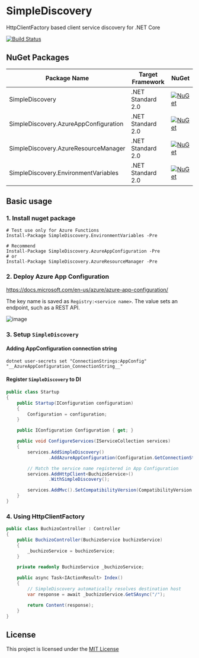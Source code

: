# SimpleDiscovery

HttpClientFactory based client service discovery for .NET Core

[![Build Status](https://dev.azure.com/shibayan/SimpleDiscovery/_apis/build/status/Build%20SimpleDiscovery?branchName=master)](https://dev.azure.com/shibayan/SimpleDiscovery/_build/latest?definitionId=19&branchName=master)

## NuGet Packages

Package Name | Target Framework | NuGet
---|---|---
SimpleDiscovery | .NET Standard 2.0 | [![NuGet](https://img.shields.io/nuget/v/SimpleDiscovery.svg)](https://www.nuget.org/packages/SimpleDiscovery)
SimpleDiscovery.AzureAppConfiguration | .NET Standard 2.0 | [![NuGet](https://img.shields.io/nuget/v/SimpleDiscovery.AzureAppConfiguration.svg)](https://www.nuget.org/packages/SimpleDiscovery.AzureAppConfiguration)
SimpleDiscovery.AzureResourceManager | .NET Standard 2.0 | [![NuGet](https://img.shields.io/nuget/v/SimpleDiscovery.AzureResourceManager.svg)](https://www.nuget.org/packages/SimpleDiscovery.AzureResourceManager)
SimpleDiscovery.EnvironmentVariables | .NET Standard 2.0 | [![NuGet](https://img.shields.io/nuget/v/SimpleDiscovery.EnvironmentVariables.svg)](https://www.nuget.org/packages/SimpleDiscovery.EnvironmentVariables)

## Basic usage

### 1. Install nuget package

```
# Test use only for Azure Functions
Install-Package SimpleDiscovery.EnvironmentVariables -Pre

# Recommend
Install-Package SimpleDiscovery.AzureAppConfiguration -Pre
# or
Install-Package SimpleDiscovery.AzureResourceManager -Pre
```

### 2. Deploy Azure App Configuration

https://docs.microsoft.com/en-us/azure/azure-app-configuration/

The key name is saved as `Registry:<service name>`. The value sets an endpoint, such as a REST API.

![image](https://user-images.githubusercontent.com/1356444/60800097-838e4a80-a1af-11e9-974c-bddd40af3a03.png)


### 3. Setup `SimpleDiscovery`

#### Adding AppConfiguration connection string

```
dotnet user-secrets set "ConnectionStrings:AppConfig" "__AzureAppConfiguration_ConnectionString__"
```

#### Register `SimpleDiscovery` to DI

```csharp
public class Startup
{
    public Startup(IConfiguration configuration)
    {
        Configuration = configuration;
    }

    public IConfiguration Configuration { get; }

    public void ConfigureServices(IServiceCollection services)
    {
        services.AddSimpleDiscovery()
                .AddAzureAppConfiguration(Configuration.GetConnectionString("AppConfig"));

        // Match the service name registered in App Configuration
        services.AddHttpClient<BuchizoService>()
                .WithSimpleDiscovery();

        services.AddMvc().SetCompatibilityVersion(CompatibilityVersion.Version_2_2);
    }
}
```

### 4. Using HttpClientFactory

```csharp
public class BuchizoController : Controller
{
    public BuchizoController(BuchizoService buchizoService)
    {
        _buchizoService = buchizoService;
    }

    private readonly BuchizoService _buchizoService;

    public async Task<IActionResult> Index()
    {
        // SimpleDiscovery automatically resolves destination host
        var response = await _buchizoService.GetSAsync("/");

        return Content(response);
    }
}
```

## License

This project is licensed under the [MIT License](https://github.com/shibayan/SimpleDiscovery/blob/master/LICENSE)
